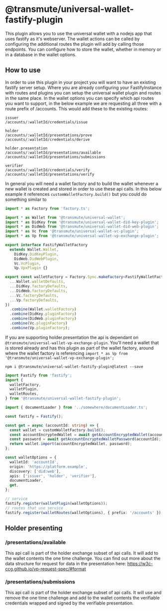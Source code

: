 # @transmute/universal-wallet-fastify-plugin

This plugin allows you to use the universal wallet with a nodejs app that uses fastify as it's webserver. The wallet actions can be called by configuring the additional routes the plugin will add by calling those endpoints. You can configure how to store the wallet, whether in memory or in a database in the wallet options.

## How to use

In order to use this plugin in your project you will want to have an existing fastify server setup. Where you are already configuring your FastifyInstance with routes and plugins you can setup the universal wallet plugin and routes in the same place. In the wallet options you can specify which api routes you want to support, in the below example we are requesting all three with a route prefix of /accounts. This would add these to the existing routes:

```
issuer
/accounts/:walletId/credentials/issue

holder
/accounts/:walletId/presentations/prove
/accounts/:walletId/credentials/derive

holder.presentation
/accounts/:walletId/presentations/available
/accounts/:walletId/presentations/submissions

verifier
/accounts/:walletId/credentials/verify
/accounts/:walletId/presentations/verify
```

In general you will need a wallet factory and to build the wallet whenever a new wallet is created and stored in order to use these api calls. In this below example it references `customWalletFactory.build()` but you could do something similar to

```ts
import * as Factory from 'factory.ts';

import * as Wallet from '@transmute/universal-wallet';
import * as DidKey from '@transmute/universal-wallet-did-key-plugin';
import * as DidWeb from '@transmute/universal-wallet-did-web-plugin';
import * as Vc from '@transmute/universal-wallet-vc-plugin';
import * as Vp from '@transmute/universal-wallet-vp-exchange-plugin';

export interface FastifyWalletFactory
  extends Wallet.Wallet,
    DidKey.DidKeyPlugin,
    DidWeb.DidWebPlugin,
    Vc.VcPlugin,
    Vp.VpxPlugin {}

export const walletFactory = Factory.Sync.makeFactory<FastifyWalletFactory>({
  ...Wallet.walletDefaults,
  ...DidKey.factoryDefaults,
  ...DidWeb.factoryDefaults,
  ...Vc.factoryDefaults,
  ...Vp.factoryDefaults,
})
  .combine(Wallet.walletFactory)
  .combine(DidKey.pluginFactory)
  .combine(DidWeb.pluginFactory)
  .combine(Vc.pluginFactory)
  .combine(Vp.pluginFactory);
```

If you are supporting holder.presentation the api is dependant on `@transmute/universal-wallet-vp-exchange-plugin`. You'll need a wallet that is stored already and has this plugin as part of the wallet factory, around where the wallet factory is referencing `import * as Vp from '@transmute/universal-wallet-vp-exchange-plugin';`

```
npm i @transmute/universal-wallet-fastify-plugin@latest --save
```

```ts
import Fastify from 'fastify';
import {
  walletFactory,
  walletPlugin,
  walletRoutes,
} from '@transmute/universal-wallet-fastify-plugin';

import { documentLoader } from '../somewhere/documentLoader.ts';

const fastify = Fastify();

const get = async (accountId: string) => {
  const wallet = customWalletFactory.build();
  const accountEncryptedWallet = await getAccountEncryptedWallet(accountId);
  const password = await getAccountEncryptedWalletPassword(accountId);
  return wallet.import(accountEncryptedWallet, password);
};

const walletOptions = {
  walletId: 'accountId',
  origin: 'https://platform.example',
  discovery: ['did:web'],
  apis: ['issuer', 'holder', 'verifier'],
  documentLoader,
  get,
};

// service
fastify.register(walletPlugin(walletOptions));
// routes that use service
fastify.register(walletRoutes(walletOptions), { prefix: '/accounts' });
```

## Holder presenting

### /presentations/available

This api call is part of the holder exchange subset of api calls. It will add to the wallet contents the one time challenge. You can find out more about the data structure for request for data in the presentation here:
https://w3c-ccg.github.io/vp-request-spec/#format

### /presentations/submissions

This api call is part of the holder exchange subset of api calls. It will use and remove the one time challenge and add to the wallet contents the verifiable credentials wrapped and signed by the verifiable presentation.
